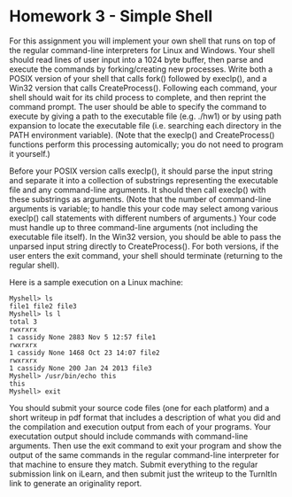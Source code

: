 # Homework 3 - Simple Shell

For this assignment you will implement your own shell that runs on top of the regular command-line
interpreters for Linux and Windows. Your shell should read lines of user input into a 1024 byte buffer,
then parse and execute the commands by forking/creating new processes. Write both a POSIX version
of your shell that calls fork() followed by execlp(), and a Win32 version that calls
CreateProcess(). Following each command, your shell should wait for its child process to
complete, and then reprint the command prompt. The user should be able to specify the command to
execute by giving a path to the executable file (e.g. ./hw1) or by using path expansion to locate the
executable file (i.e. searching each directory in the PATH environment variable). (Note that the
execlp() and CreateProcess() functions perform this processing automically; you do not need
to program it yourself.)

Before your POSIX version calls execlp(), it should parse the input string and separate it into a
collection of substrings representing the executable file and any command-line arguments. It should
then call execlp() with these substrings as arguments. (Note that the number of command-line
arguments is variable; to handle this your code may select among various execlp() call statements
with different numbers of arguments.) Your code must handle up to three command-line arguments (not
including the executable file itself). In the Win32 version, you should be able to pass the unparsed input
string directly to CreateProcess(). For both versions, if the user enters the exit command, your
shell should terminate (returning to the regular shell).

Here is a sample execution on a Linux machine:

    Myshell> ls
    file1 file2 file3
    Myshell> ls l
    total 3
    rwxrxrx
    1 cassidy None 2883 Nov 5 12:57 file1
    rwxrxrx
    1 cassidy None 1468 Oct 23 14:07 file2
    rwxrxrx
    1 cassidy None 200 Jan 24 2013 file3
    Myshell> /usr/bin/echo this
    this
    Myshell> exit
    
You should submit your source code files (one for each platform) and a short writeup in pdf format that
includes a description of what you did and the compilation and execution output from each of your
programs. Your executation output should include commands with command-line arguments. Then use
the exit command to exit your program and show the output of the same commands in the regular
command-line interpreter for that machine to ensure they match. Submit everything to the regular
submission link on iLearn, and then submit just the writeup to the TurnItIn link to generate an
originality report.
